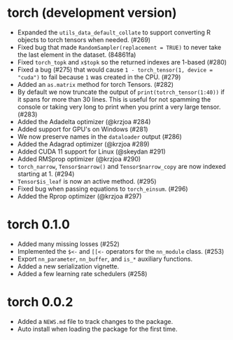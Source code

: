 # torch (development version)

- Expanded the `utils_data_default_collate` to support converting R objects to
  torch tensors when needed. (#269) 
- Fixed bug that made `RandomSampler(replacement = TRUE)` to never take the last
  element in the dataset. (84861fa)
- Fixed `torch_topk` and `x$topk` so the returned indexes are 1-based (#280)
- Fixed a bug (#275) that would cause `1 - torch_tensor(1, device = "cuda")` to 
  fail because `1` was created in the CPU. (#279)
- Added an `as.matrix` method for torch Tensors. (#282)
- By default we now truncate the output of `print(totrch_tensor(1:40))` if it
  spans for more than 30 lines. This is useful for not spamming the console or
  taking very long to print when you print a very large tensor. (#283)
- Added the Adadelta optimizer (@krzjoa #284)
- Added support for GPU's on Windows (#281)
- We now preserve names in the `dataloader` output (#286)
- Added the Adagrad optimizer (@krzjoa #289)
- Added CUDA 11 support for Linux (@skeydan #291)
- Added RMSprop optimizer (@krzjoa #290)
- `torch_narrow`, `Tensor$narrow()` and `Tensor$narrow_copy` are now indexed starting at 1. (#294)
- `Tensor$is_leaf` is now an active method. (#295)
- Fixed bug when passing equations to `torch_einsum`. (#296)
- Added the Rprop optimizer (@krzjoa #297)

# torch 0.1.0

- Added many missing losses (#252)
- Implemented the `$<-` and `[[<-` operators for the `nn_module` class. (#253)
- Export `nn_parameter`, `nn_buffer`, and `is_*` auxiliary functions.
- Added a new serialization vignette.
- Added a few learning rate schedulers (#258)

# torch 0.0.2

* Added a `NEWS.md` file to track changes to the package.
* Auto install when loading the package for the first time.
